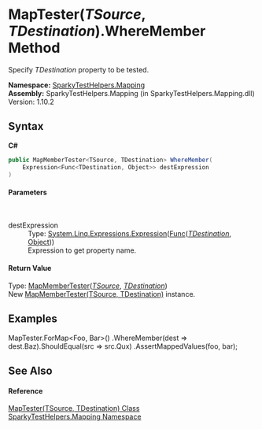 # MapTester(*TSource*, *TDestination*).WhereMember Method 
 

Specify *TDestination* property to be tested.

**Namespace:**&nbsp;<a href="N_SparkyTestHelpers_Mapping.md">SparkyTestHelpers.Mapping</a><br />**Assembly:**&nbsp;SparkyTestHelpers.Mapping (in SparkyTestHelpers.Mapping.dll) Version: 1.10.2

## Syntax

**C#**<br />
``` C#
public MapMemberTester<TSource, TDestination> WhereMember(
	Expression<Func<TDestination, Object>> destExpression
)
```


#### Parameters
&nbsp;<dl><dt>destExpression</dt><dd>Type: <a href="http://msdn2.microsoft.com/en-us/library/bb335710" target="_blank">System.Linq.Expressions.Expression</a>(<a href="http://msdn2.microsoft.com/en-us/library/bb549151" target="_blank">Func</a>(<a href="T_SparkyTestHelpers_Mapping_MapTester_2.md">*TDestination*</a>, <a href="http://msdn2.microsoft.com/en-us/library/e5kfa45b" target="_blank">Object</a>))<br />Expression to get property name.</dd></dl>

#### Return Value
Type: <a href="T_SparkyTestHelpers_Mapping_MapMemberTester_2.md">MapMemberTester</a>(<a href="T_SparkyTestHelpers_Mapping_MapTester_2.md">*TSource*</a>, <a href="T_SparkyTestHelpers_Mapping_MapTester_2.md">*TDestination*</a>)<br />New <a href="T_SparkyTestHelpers_Mapping_MapMemberTester_2.md">MapMemberTester(TSource, TDestination)</a> instance.

## Examples
MapTester.ForMap<Foo, Bar>() .WhereMember(dest => dest.Baz).ShouldEqual(src => src.Qux) .AssertMappedValues(foo, bar);

## See Also


#### Reference
<a href="T_SparkyTestHelpers_Mapping_MapTester_2.md">MapTester(TSource, TDestination) Class</a><br /><a href="N_SparkyTestHelpers_Mapping.md">SparkyTestHelpers.Mapping Namespace</a><br />